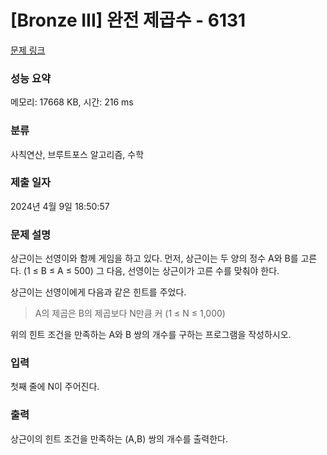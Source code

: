 # [Bronze III] 완전 제곱수 - 6131 

[문제 링크](https://www.acmicpc.net/problem/6131) 

### 성능 요약

메모리: 17668 KB, 시간: 216 ms

### 분류

사칙연산, 브루트포스 알고리즘, 수학

### 제출 일자

2024년 4월 9일 18:50:57

### 문제 설명

<p>상근이는 선영이와 함께 게임을 하고 있다. 먼저, 상근이는 두 양의 정수 A와 B를 고른다. (1 ≤ B ≤ A ≤ 500) 그 다음, 선영이는 상근이가 고른 수를 맞춰야 한다.</p>

<p>상근이는 선영이에게 다음과 같은 힌트를 주었다.</p>

<blockquote>
<p>A의 제곱은 B의 제곱보다 N만큼 커 (1 ≤ N ≤ 1,000)</p>
</blockquote>

<p>위의 힌트 조건을 만족하는 A와 B 쌍의 개수를 구하는 프로그램을 작성하시오.</p>

### 입력 

 <p>첫째 줄에 N이 주어진다.</p>

### 출력 

 <p>상근이의 힌트 조건을 만족하는 (A,B) 쌍의 개수를 출력한다. </p>

